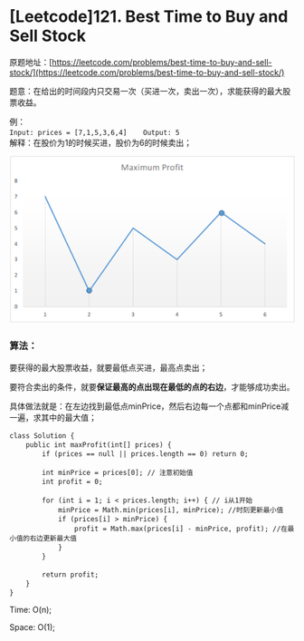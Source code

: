 # \[Leetcode\]121. Best Time to Buy and Sell Stock

原题地址：[https://leetcode.com/problems/best-time-to-buy-and-sell-stock/](https://leetcode.com/problems/best-time-to-buy-and-sell-stock/)

题意：在给出的时间段内只交易一次（买进一次，卖出一次），求能获得的最大股票收益。

例：  
`Input: prices = [7,1,5,3,6,4]   
Output: 5`  
解释：在股价为1的时候买进，股价为6的时候卖出；

![](../.gitbook/assets/121_profit_graph.png)

### 算法：

要获得的最大股票收益，就要最低点买进，最高点卖出；

要符合卖出的条件，就要**保证最高的点出现在最低的点的右边**，才能够成功卖出。

具体做法就是：在左边找到最低点minPrice，然后右边每一个点都和minPrice减一遍，求其中的最大值；

```text
class Solution {
    public int maxProfit(int[] prices) {
        if (prices == null || prices.length == 0) return 0;
        
        int minPrice = prices[0]; // 注意初始值
        int profit = 0;
        
        for (int i = 1; i < prices.length; i++) { // i从1开始
            minPrice = Math.min(prices[i], minPrice); //时刻更新最小值
            if (prices[i] > minPrice) {
                profit = Math.max(prices[i] - minPrice, profit); //在最小值的右边更新最大值
            }
        }
        
        return profit;
    }
}
```

Time: O\(n\);

Space: O\(1\);

